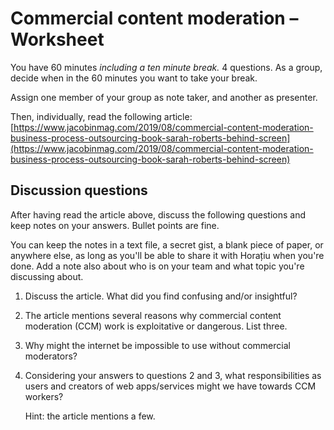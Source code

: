 # Commercial content moderation – Worksheet

You have 60 minutes _including a ten minute break._ 4 questions.
As a group, decide when in the 60 minutes you want to take your break.

Assign one member of your group as note taker, and another as presenter.

Then, individually, read the following article:
[https://www.jacobinmag.com/2019/08/commercial-content-moderation-business-process-outsourcing-book-sarah-roberts-behind-screen](https://www.jacobinmag.com/2019/08/commercial-content-moderation-business-process-outsourcing-book-sarah-roberts-behind-screen)

## Discussion questions

After having read the article above, discuss the following questions and keep
notes on your answers. Bullet points are fine.

You can keep the notes in a text file, a secret gist, a blank piece of paper, or
anywhere else, as long as you'll be able to share it with Horațiu when you're
done. Add a note also about who is on your team and what topic you're discussing
about.

1. Discuss the article. What did you find confusing and/or insightful?

2. The article mentions several reasons why commercial content moderation (CCM)
   work is exploitative or dangerous. List three.

3. Why might the internet be impossible to use without commercial moderators?

4. Considering your answers to questions 2 and 3, what responsibilities as users
   and creators of web apps/services might we have towards CCM workers?

   Hint: the article mentions a few.

